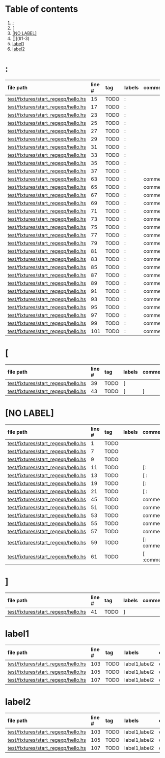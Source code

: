 # Table of contents

1. [:](#1-0)
2. [[](#1-1)
3. [[NO LABEL]](#1-2)
4. []](#1-3)
5. [label1](#1-4)
6. [label2](#1-5)

# :<a id="1-0"></a>

| file path | line # | tag | labels | comment
|:----------|:-------|:----|:-------|:-------
| [test/fixtures/start_regexp/hello.hs](test/fixtures/start_regexp/hello.hs#L15) | 15 | TODO | : | 
| [test/fixtures/start_regexp/hello.hs](test/fixtures/start_regexp/hello.hs#L17) | 17 | TODO | : | 
| [test/fixtures/start_regexp/hello.hs](test/fixtures/start_regexp/hello.hs#L23) | 23 | TODO | : | 
| [test/fixtures/start_regexp/hello.hs](test/fixtures/start_regexp/hello.hs#L25) | 25 | TODO | : | 
| [test/fixtures/start_regexp/hello.hs](test/fixtures/start_regexp/hello.hs#L27) | 27 | TODO | : | 
| [test/fixtures/start_regexp/hello.hs](test/fixtures/start_regexp/hello.hs#L29) | 29 | TODO | : | 
| [test/fixtures/start_regexp/hello.hs](test/fixtures/start_regexp/hello.hs#L31) | 31 | TODO | : | 
| [test/fixtures/start_regexp/hello.hs](test/fixtures/start_regexp/hello.hs#L33) | 33 | TODO | : | 
| [test/fixtures/start_regexp/hello.hs](test/fixtures/start_regexp/hello.hs#L35) | 35 | TODO | : | 
| [test/fixtures/start_regexp/hello.hs](test/fixtures/start_regexp/hello.hs#L37) | 37 | TODO | : | 
| [test/fixtures/start_regexp/hello.hs](test/fixtures/start_regexp/hello.hs#L63) | 63 | TODO | : | comment
| [test/fixtures/start_regexp/hello.hs](test/fixtures/start_regexp/hello.hs#L65) | 65 | TODO | : | comment
| [test/fixtures/start_regexp/hello.hs](test/fixtures/start_regexp/hello.hs#L67) | 67 | TODO | : | comment
| [test/fixtures/start_regexp/hello.hs](test/fixtures/start_regexp/hello.hs#L69) | 69 | TODO | : | comment
| [test/fixtures/start_regexp/hello.hs](test/fixtures/start_regexp/hello.hs#L71) | 71 | TODO | : | comment
| [test/fixtures/start_regexp/hello.hs](test/fixtures/start_regexp/hello.hs#L73) | 73 | TODO | : | comment
| [test/fixtures/start_regexp/hello.hs](test/fixtures/start_regexp/hello.hs#L75) | 75 | TODO | : | comment
| [test/fixtures/start_regexp/hello.hs](test/fixtures/start_regexp/hello.hs#L77) | 77 | TODO | : | comment
| [test/fixtures/start_regexp/hello.hs](test/fixtures/start_regexp/hello.hs#L79) | 79 | TODO | : | comment
| [test/fixtures/start_regexp/hello.hs](test/fixtures/start_regexp/hello.hs#L81) | 81 | TODO | : | comment
| [test/fixtures/start_regexp/hello.hs](test/fixtures/start_regexp/hello.hs#L83) | 83 | TODO | : | comment
| [test/fixtures/start_regexp/hello.hs](test/fixtures/start_regexp/hello.hs#L85) | 85 | TODO | : | comment
| [test/fixtures/start_regexp/hello.hs](test/fixtures/start_regexp/hello.hs#L87) | 87 | TODO | : | comment
| [test/fixtures/start_regexp/hello.hs](test/fixtures/start_regexp/hello.hs#L89) | 89 | TODO | : | comment
| [test/fixtures/start_regexp/hello.hs](test/fixtures/start_regexp/hello.hs#L91) | 91 | TODO | : | comment
| [test/fixtures/start_regexp/hello.hs](test/fixtures/start_regexp/hello.hs#L93) | 93 | TODO | : | comment
| [test/fixtures/start_regexp/hello.hs](test/fixtures/start_regexp/hello.hs#L95) | 95 | TODO | : | comment
| [test/fixtures/start_regexp/hello.hs](test/fixtures/start_regexp/hello.hs#L97) | 97 | TODO | : | comment
| [test/fixtures/start_regexp/hello.hs](test/fixtures/start_regexp/hello.hs#L99) | 99 | TODO | : | comment
| [test/fixtures/start_regexp/hello.hs](test/fixtures/start_regexp/hello.hs#L101) | 101 | TODO | : | comment

# [<a id="1-1"></a>

| file path | line # | tag | labels | comment
|:----------|:-------|:----|:-------|:-------
| [test/fixtures/start_regexp/hello.hs](test/fixtures/start_regexp/hello.hs#L39) | 39 | TODO | [ | 
| [test/fixtures/start_regexp/hello.hs](test/fixtures/start_regexp/hello.hs#L43) | 43 | TODO | [ | ]

# [NO LABEL]<a id="1-2"></a>

| file path | line # | tag | labels | comment
|:----------|:-------|:----|:-------|:-------
| [test/fixtures/start_regexp/hello.hs](test/fixtures/start_regexp/hello.hs#L1) | 1 | TODO |  | 
| [test/fixtures/start_regexp/hello.hs](test/fixtures/start_regexp/hello.hs#L7) | 7 | TODO |  | 
| [test/fixtures/start_regexp/hello.hs](test/fixtures/start_regexp/hello.hs#L9) | 9 | TODO |  | 
| [test/fixtures/start_regexp/hello.hs](test/fixtures/start_regexp/hello.hs#L11) | 11 | TODO |  | [:
| [test/fixtures/start_regexp/hello.hs](test/fixtures/start_regexp/hello.hs#L13) | 13 | TODO |  | [ :
| [test/fixtures/start_regexp/hello.hs](test/fixtures/start_regexp/hello.hs#L19) | 19 | TODO |  | [:
| [test/fixtures/start_regexp/hello.hs](test/fixtures/start_regexp/hello.hs#L21) | 21 | TODO |  | [ :
| [test/fixtures/start_regexp/hello.hs](test/fixtures/start_regexp/hello.hs#L45) | 45 | TODO |  | comment
| [test/fixtures/start_regexp/hello.hs](test/fixtures/start_regexp/hello.hs#L51) | 51 | TODO |  | comment
| [test/fixtures/start_regexp/hello.hs](test/fixtures/start_regexp/hello.hs#L53) | 53 | TODO |  | comment
| [test/fixtures/start_regexp/hello.hs](test/fixtures/start_regexp/hello.hs#L55) | 55 | TODO |  | comment
| [test/fixtures/start_regexp/hello.hs](test/fixtures/start_regexp/hello.hs#L57) | 57 | TODO |  | comment
| [test/fixtures/start_regexp/hello.hs](test/fixtures/start_regexp/hello.hs#L59) | 59 | TODO |  | [: comment
| [test/fixtures/start_regexp/hello.hs](test/fixtures/start_regexp/hello.hs#L61) | 61 | TODO |  | [ :comment

# ]<a id="1-3"></a>

| file path | line # | tag | labels | comment
|:----------|:-------|:----|:-------|:-------
| [test/fixtures/start_regexp/hello.hs](test/fixtures/start_regexp/hello.hs#L41) | 41 | TODO | ] | 

# label1<a id="1-4"></a>

| file path | line # | tag | labels | comment
|:----------|:-------|:----|:-------|:-------
| [test/fixtures/start_regexp/hello.hs](test/fixtures/start_regexp/hello.hs#L103) | 103 | TODO | label1,label2 | comment
| [test/fixtures/start_regexp/hello.hs](test/fixtures/start_regexp/hello.hs#L105) | 105 | TODO | label1,label2 | comment
| [test/fixtures/start_regexp/hello.hs](test/fixtures/start_regexp/hello.hs#L107) | 107 | TODO | label1,label2 | comment

# label2<a id="1-5"></a>

| file path | line # | tag | labels | comment
|:----------|:-------|:----|:-------|:-------
| [test/fixtures/start_regexp/hello.hs](test/fixtures/start_regexp/hello.hs#L103) | 103 | TODO | label1,label2 | comment
| [test/fixtures/start_regexp/hello.hs](test/fixtures/start_regexp/hello.hs#L105) | 105 | TODO | label1,label2 | comment
| [test/fixtures/start_regexp/hello.hs](test/fixtures/start_regexp/hello.hs#L107) | 107 | TODO | label1,label2 | comment
